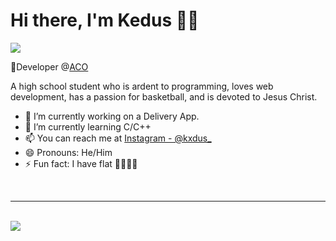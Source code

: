 # Hi there, I'm Kedus 👋🏽
<img src="https://i.ibb.co/JKg3xXV/Git-Hub-Profile-1-2.png">

🔵Developer @[ACO](https://website.smb.company)

A high school student who is ardent to programming, loves web development, has a passion for basketball, and is devoted to Jesus Christ.

- 🔭 I’m currently working on a Delivery App.
- 🌱 I’m currently learning C/C++
- 📫 You can reach me at [Instagram - @kxdus_](https://www.instagram.com/kxdus_/)
- 😄 Pronouns: He/Him
- ⚡ Fun fact: I have flat 🦶🏽🦶🏽

<br />
<hr />
<br />

<img src="https://github-readme-stats.vercel.app/api?username=Lilkedus&&show_icons=true&title_color=ffffff&icon_color=0073D2&text_color=daf7dc&bg_color=141414">
